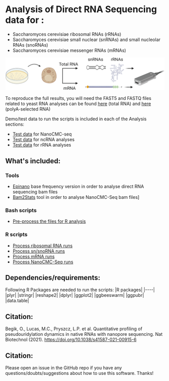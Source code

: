 
# Analysis of Direct RNA Sequencing data for :
-  Saccharomyces cerevisiae ribosomal RNAs (rRNAs)
-  Saccharomyces cerevisiae small nuclear (snRNAs) and small nucleolar RNAs (snoRNAs)
-  Saccharomyces cerevisiae messenger RNAs (mRNAs)


![alt text](./images/readme_image.png "init_fig")


To reproduce the full results, you will need the FAST5 and FASTQ files related to yeast RNA analyses can be found [here](https://www.ebi.ac.uk/ena/browser/view/PRJEB37798) (total RNA) and [here](https://www.ebi.ac.uk/ena/browser/view/PRJEB41495) (polyA-selected RNA)

Demo/test data to run the scripts is included in each of the Analysis sections:
- [Test data](https://github.com/novoalab/yeast_RNA_Mod/tree/master/Analysis/NanoCMCSeq/test_data) for NanoCMC-seq 
- [Test data](https://github.com/novoalab/yeast_RNA_Mod/tree/master/Analysis/ncRNA/test_data) for ncRNA analyses
- [Test data](https://github.com/novoalab/yeast_RNA_Mod/tree/master/Analysis/rRNA) for rRNA analyses

## What's included:

### Tools 
-  [Epinano](https://github.com/novoalab/yeast_RNA_Mod/tree/master/Softwares) base frequency version in order to analyse direct RNA sequencing bam files
-  [Bam2Stats](https://github.com/novoalab/yeast_RNA_Mod/tree/master/Softwares) tool in order to analyse NanoCMC-Seq bam files]

### Bash scripts 
-  [Pre-process the files for R analysis](https://github.com/novoalab/yeast_RNA_Mod/tree/master/Analysis/Epinano)

### R scripts
-  [Process ribosomal RNA runs](https://github.com/novoalab/yeast_RNA_Mod/tree/master/Analysis/rRNA)
-  [Process sn/snoRNA runs](https://github.com/novoalab/yeast_RNA_Mod/tree/master/Analysis/ncRNA)
-  [Process mRNA runs](https://github.com/novoalab/yeast_RNA_Mod/tree/master/Analysis/mRNA)
-  [Process NanoCMC-Seq runs](https://github.com/novoalab/yeast_RNA_Mod/tree/master/Analysis/NanoCMCSeq)


## Dependencies/requirements: 
Following R Packages are needed to run the scripts: 
|R packages|
|----|
|plyr|
|stringr|
|reshape2|
|dplyr|
|ggplot2|
|ggbeeswarm|
|ggpubr|
|data.table|


## Citation:
Begik, O., Lucas, M.C., Pryszcz, L.P. et al. Quantitative profiling of pseudouridylation dynamics in native RNAs with nanopore sequencing. Nat Biotechnol (2021). https://doi.org/10.1038/s41587-021-00915-6


## Citation:
Please open an issue in the GitHub repo if you have any questions/doubts/suggestions about how to use this software. Thanks!
